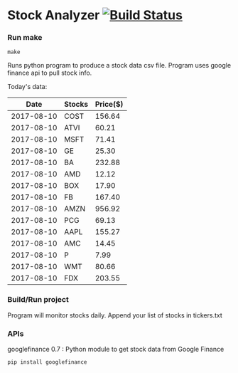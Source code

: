 # Stock Analyzer [![Build Status](https://travis-ci.org/ogoyal/StockAnalyzer.svg?branch=master)](https://travis-ci.org/ogoyal/StockAnalyzer)

### Run make
```
make
```

Runs python program to produce a stock data csv file. Program uses google finance api to pull stock info.

Today's data:

| Date| Stocks| Price($) | 
| --- | --- | ---  | 
| 2017-08-10| COST| 156.64 | 
| 2017-08-10| ATVI| 60.21 | 
| 2017-08-10| MSFT| 71.41 | 
| 2017-08-10| GE| 25.30 | 
| 2017-08-10| BA| 232.88 | 
| 2017-08-10| AMD| 12.12 | 
| 2017-08-10| BOX| 17.90 | 
| 2017-08-10| FB| 167.40 | 
| 2017-08-10| AMZN| 956.92 | 
| 2017-08-10| PCG| 69.13 | 
| 2017-08-10| AAPL| 155.27 | 
| 2017-08-10| AMC| 14.45 | 
| 2017-08-10| P| 7.99 | 
| 2017-08-10| WMT| 80.66 | 
| 2017-08-10| FDX| 203.55 | 

### Build/Run project

Program will monitor stocks daily. Append your list of stocks in tickers.txt

### APIs
googlefinance 0.7 : Python module to get stock data from Google Finance

```
pip install googlefinance
```

